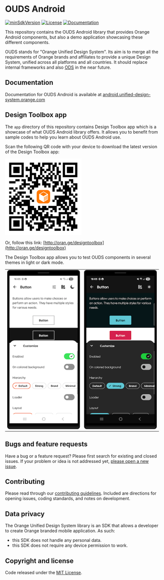 # OUDS Android

[![minSdkVersion](https://img.shields.io/badge/minSdkVersion-21-yellowgreen?logo=android&logoColor=white)](https://apilevels.com)
[![License](https://img.shields.io/github/license/Orange-OpenSource/ouds-android)](LICENSE)
[![Documentation](https://img.shields.io/badge/documentation-7F52FF?logo=kotlin&logoColor=white)](https://android.unified-design-system.orange.com/)

This repository contains the OUDS Android library that provides Orange Android components, but also a demo application showcasing these different components.

OUDS stands for "Orange Unified Design System". Its aim is to merge all the requirements of Orange brands and affiliates to provide a unique Design System,
unified across all platforms and all countries.
It should replace internal frameworks and also [ODS](https://github.com/Orange-OpenSource/ods-android) in the near future.

## Documentation

Documentation for OUDS Android is available at [android.unified-design-system.orange.com](https://android.unified-design-system.orange.com/)

<!-- TODO ## Get started with OUDS Android -->

## Design Toolbox app

The `app` directory of this repository contains Design Toolbox app which is a showcase of what OUDS Android library offers.
It allows you to benefit from sample codes to help you learn about OUDS Android use.

Scan the following QR code with your device to download the latest version of the Design Toolbox app:

<img src="readme/design_toolbox_qr_code.png" width="250" height="250" alt="Design Toolbox QR code">

Or, follow this link: [http://oran.ge/designtoolbox](http://oran.ge/designtoolbox)

The Design Toolbox app allows you to test OUDS components in several themes in light or dark mode.

<table align="center">
    <tr>
        <td><img src="readme/screenshot_orange.png" width="300" alt="Design Toolbox sample using Orange theme"></td>
        <td><img src="readme/screenshot_sosh.png" width="300" alt="Design Toolbox sample using Sosh theme in dark mode"></td>
    </tr>
</table>

## Bugs and feature requests

Have a bug or a feature request? Please first search for existing and closed issues. If your problem or idea is not addressed
yet, [please open a new issue](https://github.com/Orange-OpenSource/ouds-android/issues/new/choose).

## Contributing

Please read through our [contributing guidelines](https://github.com/Orange-OpenSource/ouds-android/blob/main/CONTRIBUTING.md).
Included are directions for opening issues, coding standards, and notes on development.

## Data privacy

The Orange Unified Design System library is an SDK that allows a developer to create Orange branded mobile application. As such:

- this SDK does not handle any personal data.
- this SDK does not require any device permission to work.

## Copyright and license

Code released under the [MIT License](https://github.com/Orange-OpenSource/ouds-android/blob/main/LICENSE).
